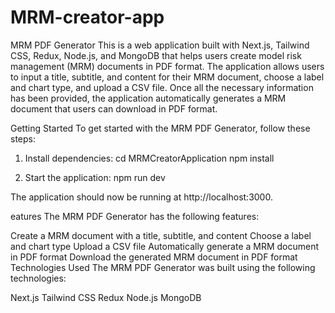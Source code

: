 # MRM-creator-app
MRM PDF Generator
This is a web application built with Next.js, Tailwind CSS, Redux, Node.js, and MongoDB that helps users create model risk management (MRM) documents in PDF format. The application allows users to input a title, subtitle, and content for their MRM document, choose a label and chart type, and upload a CSV file. Once all the necessary information has been provided, the application automatically generates a MRM document that users can download in PDF format.

Getting Started
To get started with the MRM PDF Generator, follow these steps:


1. Install dependencies:
cd MRMCreatorApplication
npm install

2. Start the application:
npm run dev


The application should now be running at http://localhost:3000.

eatures
The MRM PDF Generator has the following features:

Create a MRM document with a title, subtitle, and content
Choose a label and chart type
Upload a CSV file
Automatically generate a MRM document in PDF format
Download the generated MRM document in PDF format
Technologies Used
The MRM PDF Generator was built using the following technologies:

Next.js
Tailwind CSS
Redux
Node.js
MongoDB
